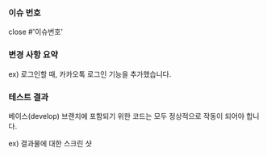 ### 이슈 번호

close #'이슈번호'

### 변경 사항 요약

ex) 로그인할 때, 카카오톡 로그인 기능을 추가했습니다.

### 테스트 결과

베이스(develop) 브랜치에 포함되기 위한 코드는 모두 정상적으로 작동이 되어야 합니다.

ex) 결과물에 대한 스크린 샷
